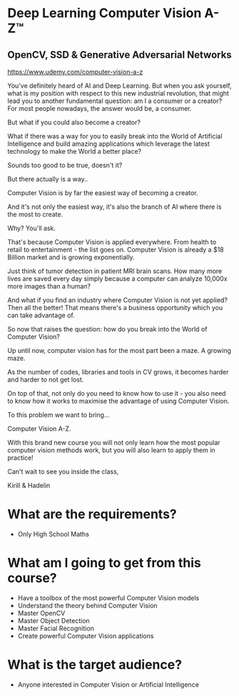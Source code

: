 # Deep Learning Computer Vision A-Z™

## OpenCV, SSD & Generative Adversarial Networks

https://www.udemy.com/computer-vision-a-z

You've definitely heard of AI and Deep Learning. But when you ask yourself, what is my position with respect to this new industrial revolution, that might lead you to another fundamental question: am I a consumer or a creator? For most people nowadays, the answer would be, a consumer.

But what if you could also become a creator?

What if there was a way for you to easily break into the World of Artificial Intelligence and build amazing applications which leverage the latest technology to make the World a better place?

Sounds too good to be true, doesn't it?

But there actually is a way..

Computer Vision is by far the easiest way of becoming a creator.

And it's not only the easiest way, it's also the branch of AI where there is the most to create.

Why? You'll ask.

That's because Computer Vision is applied everywhere. From health to retail to entertainment - the list goes on. Computer Vision is already a $18 Billion market and is growing exponentially.

Just think of tumor detection in patient MRI brain scans. How many more lives are saved every day simply because a computer can analyze 10,000x more images than a human?

And what if you find an industry where Computer Vision is not yet applied? Then all the better! That means there's a business opportunity which you can take advantage of.

So now that raises the question: how do you break into the World of Computer Vision?

Up until now, computer vision has for the most part been a maze. A growing maze.

As the number of codes, libraries and tools in CV grows, it becomes harder and harder to not get lost.

On top of that, not only do you need to know how to use it - you also need to know how it works to maximise the advantage of using Computer Vision.

To this problem we want to bring... 

Computer Vision A-Z.

With this brand new course you will not only learn how the most popular computer vision methods work, but you will also learn to apply them in practice!

Can't wait to see you inside the class,

Kirill & Hadelin

# What are the requirements?

* Only High School Maths

# What am I going to get from this course?

* Have a toolbox of the most powerful Computer Vision models
* Understand the theory behind Computer Vision
* Master OpenCV
* Master Object Detection
* Master Facial Recognition
* Create powerful Computer Vision applications

# What is the target audience?

* Anyone interested in Computer Vision or Artificial Intelligence

